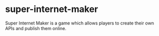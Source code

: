 # super-internet-maker
Super Internet Maker is a game which allows players to create their own APIs and publish them online.
